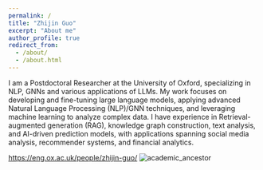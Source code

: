 ```yaml
---
permalink: /
title: "Zhijin Guo"
excerpt: "About me"
author_profile: true
redirect_from: 
  - /about/
  - /about.html
---
```


I am a Postdoctoral Researcher at the University of Oxford, specializing in NLP, GNNs and various applications of LLMs. My work focuses on developing and fine-tuning large language models, applying advanced Natural Language Processing (NLP)/GNN techniques, and leveraging machine learning to analyze complex data. I have experience in Retrieval-augmented generation (RAG), knowledge graph construction, text analysis, and AI-driven prediction models, with applications spanning social media analysis, recommender systems, and financial analytics.

https://eng.ox.ac.uk/people/zhijin-guo/
![academic_ancestor](https://github.com/ZhijinGuo/ZhijinGuo.github.io/assets/81092685/7a2f1c0c-03b9-4553-a150-67c25246c109)
